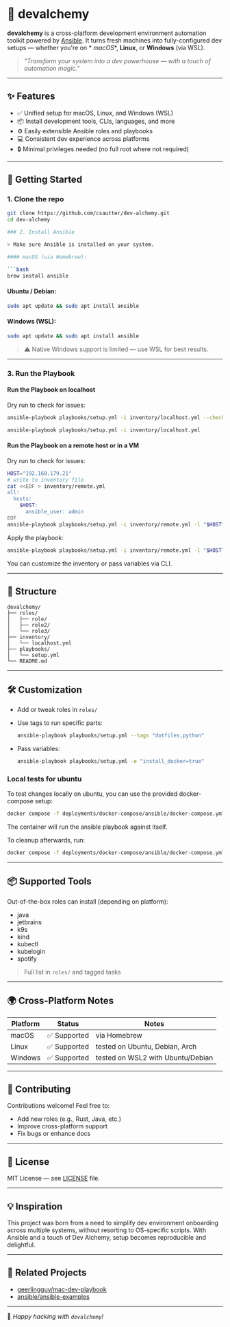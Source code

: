 # 🧪 devalchemy

**devalchemy** is a cross-platform development environment automation toolkit powered
by [Ansible](https://www.ansible.com/). It turns fresh machines into fully-configured dev setups — whether you're on *
*macOS**, **Linux**, or **Windows** (via WSL).

> _"Transform your system into a dev powerhouse — with a touch of automation magic."_

---

## ✨ Features

- ✅ Unified setup for macOS, Linux, and Windows (WSL)
- 📦 Install development tools, CLIs, languages, and more
- ⚙️ Easily extensible Ansible roles and playbooks
- 💻 Consistent dev experience across platforms
- 🔒 Minimal privileges needed (no full root where not required)

---

## 🚀 Getting Started

### 1. Clone the repo

````bash
git clone https://github.com/csautter/dev-alchemy.git
cd dev-alchemy

### 2. Install Ansible

> Make sure Ansible is installed on your system.

#### macOS (via Homebrew):

```bash
brew install ansible
````

#### Ubuntu / Debian:

```bash
sudo apt update && sudo apt install ansible
```

#### Windows (WSL):

```bash
sudo apt update && sudo apt install ansible
```

> ⚠️ Native Windows support is limited — use WSL for best results.

---

### 3. Run the Playbook
#### Run the Playbook on localhost
Dry run to check for issues:

```bash
ansible-playbook playbooks/setup.yml -i inventory/localhost.yml --check
```

```bash
ansible-playbook playbooks/setup.yml -i inventory/localhost.yml
```
#### Run the Playbook on a remote host or in a VM
Dry run to check for issues:

```bash
HOST="192.168.179.21"
# write to inventory file
cat <<EOF > inventory/remote.yml
all:
  hosts:
    $HOST:
      ansible_user: admin
EOF
ansible-playbook playbooks/setup.yml -i inventory/remote.yml -l "$HOST" --ask-pass --ask-become-pass --check
```
Apply the playbook:
```bash
ansible-playbook playbooks/setup.yml -i inventory/remote.yml -l "$HOST" --ask-pass --ask-become-pass
```

You can customize the inventory or pass variables via CLI.

---

## 🧩 Structure

```
devalchemy/
├── roles/
│   ├── role/
│   ├── role2/
│   └── role3/
├── inventory/
│   └── localhost.yml
├── playbooks/
│   └── setup.yml
└── README.md
```

---

## 🛠️ Customization

- Add or tweak roles in `roles/`

- Use tags to run specific parts:

  ```bash
  ansible-playbook playbooks/setup.yml --tags "dotfiles,python"
  ```

- Pass variables:

  ```bash
  ansible-playbook playbooks/setup.yml -e "install_docker=true"
  ```

### Local tests for ubuntu
To test changes locally on ubuntu, you can use the provided docker-compose setup:

```bash
docker compose -f deployments/docker-compose/ansible/docker-compose.yml up
```
The container will run the ansible playbook against itself.

To cleanup afterwards, run:
```bash
docker compose -f deployments/docker-compose/ansible/docker-compose.yml down
```

---

## 📦 Supported Tools

Out-of-the-box roles can install (depending on platform):

- java
- jetbrains
- k9s
- kind
- kubectl
- kubelogin
- spotify

> Full list in `roles/` and tagged tasks

---

## 🌍 Cross-Platform Notes

| Platform | Status      | Notes                             |
|----------|-------------|-----------------------------------|
| macOS    | ✅ Supported | via Homebrew                      |
| Linux    | ✅ Supported | tested on Ubuntu, Debian, Arch    |
| Windows  | ✅ Supported | tested on WSL2 with Ubuntu/Debian |

---

## 🤝 Contributing

Contributions welcome! Feel free to:

- Add new roles (e.g., Rust, Java, etc.)
- Improve cross-platform support
- Fix bugs or enhance docs

---

## 📜 License

MIT License — see [LICENSE](LICENSE) file.

---

## 💡 Inspiration

This project was born from a need to simplify dev environment onboarding across multiple systems, without resorting to
OS-specific scripts. With Ansible and a touch of Dev Alchemy, setup becomes reproducible and delightful.

---

## 🔗 Related Projects

- [geerlingguy/mac-dev-playbook](https://github.com/geerlingguy/mac-dev-playbook)
- [ansible/ansible-examples](https://github.com/ansible/ansible-examples)

---

🧪 _Happy hacking with `devalchemy`!_
